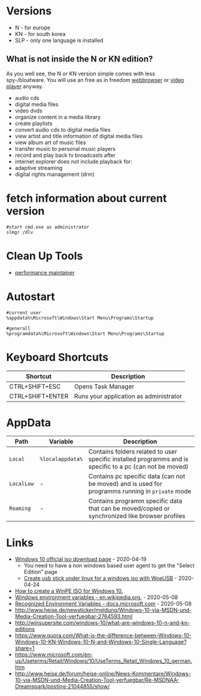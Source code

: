# Versions

* N - for europe
* KN - for south korea
* SLP - only one language is installed

## What is not inside the N or KN edition?

As you well see, the N or KN version simple comes with less spy-/bloatware.
You will use an free as in freedom [webbrowser](https://www.mozilla.org/firefox) or [video player](https://www.vlc.org) anyway.

* audio cds
* digital media files
* video dvds
* organize content in a media library
* create playlists
* convert audio cds to digital media files
* view artist and title information of digital media files
* view album art of music files
* transfer music to personal music players
* record and play back tv broadcasts after
* internet explorer does not include playback for:
* adaptive streaming
* digital rights management (drm)

# fetch information about current version

```
#start cmd.exe as administrator
slmgr /dlv
```

# Clean Up Tools

* [performance maintainer](http://www.pcstarters.net/performance-maintainer)

# Autostart

```
#current user
%appdata%\Microsoft\Windows\Start Menu\Programs\Startup

#generall 
%programdata%\Microsoft\Windows\Start Menu\Programs\Startup
```

# Keyboard Shortcuts

| Shortcut | Description |
| --- | --- |
| CTRL+SHIFT+ESC | Opens Task Manager |
| CTRL+SHIFT+ENTER | Runs your application as administrator |

# AppData

| Path | Variable | Description |
| --- | --- | --- |
| `Local` | `%localappdata%` | Contains folders related to user specific installed programms and is specific to a pc (can not be moved) |
| `LocalLow` | - | Contains pc specific data (can not be moved) and is used for programms running in `private` mode |
| `Roaming` | - | Contains programm specific data that can be moved/copied or synchronized like browser profiles |

# Links 

* [Windows 10 official iso download page](https://www.microsoft.com/en-us/software-download/windows10ISO) - 2020-04-19
    * You need to have a non windows based user agent to get the "Select Edition" page
    * [Create usb stick under linux for a windows iso with WoeUSB](https://github.com/slacka/WoeUSB) - 2020-04-24
* [How to create a WinPE ISO for Windows 10.](https://www.windowspro.de/wolfgang-sommergut/winpe-fuer-windows-10-iso-usb-stick-speichern)
* [Windows environment variables - en.wikipedia.org.](https://en.wikipedia.org/wiki/Environment_variable#Windows) - 2020-05-08
* [Recognized Environment Variables - docs.microsoft.com](https://docs.microsoft.com/en-us/windows/deployment/usmt/usmt-recognized-environment-variables) - 2020-05-08
* http://www.heise.de/newsticker/meldung/Windows-10-via-MSDN-und-Media-Creation-Tool-verfuegbar-2764593.html
* http://winsupersite.com/windows-10/what-are-windows-10-n-and-kn-editions
* https://www.quora.com/What-is-the-difference-between-Windows-10-Windows-10-KN-Windows-10-N-and-Windows-10-Single-Language?share=1
* https://www.microsoft.com/en-us/Useterms/Retail/Windows/10/UseTerms_Retail_Windows_10_german.htm
* http://www.heise.de/forum/heise-online/News-Kommentare/Windows-10-via-MSDN-und-Media-Creation-Tool-verfuegbar/Re-MSDNAA-Dreamspark/posting-21044855/show/
